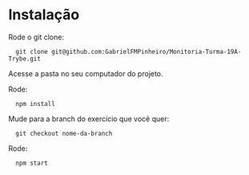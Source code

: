 # Instalação

Rode o git clone:

      git clone git@github.com:GabrielFMPinheiro/Monitoria-Turma-19A-Trybe.git

Acesse a pasta no seu computador do projeto.

Rode:

      npm install

Mude para a branch do exercício que você quer:

      git checkout nome-da-branch

Rode:

      npm start

      